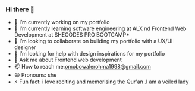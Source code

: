 ### Hi there 👋




 - 🔭 I’m currently working on my portfolio
 - 🌱 I’m currently learning software engineering at ALX nd Frontend Web Development at SHECODES PRO BOOTCAMP*
 - 👯 I’m looking to collaborate on building my portfolio with a UX/UI designer
 - 🤔 I’m looking for help with design inspirations for my portfolio
 - 💬 Ask me about Frontend web development
 - 📫 How to reach me:omobowalerohma1998@gmail.com
 - 😄 Pronouns: she
 - ⚡ Fun fact: i love reciting and memorising the Qur'an .I am a veiled lady

